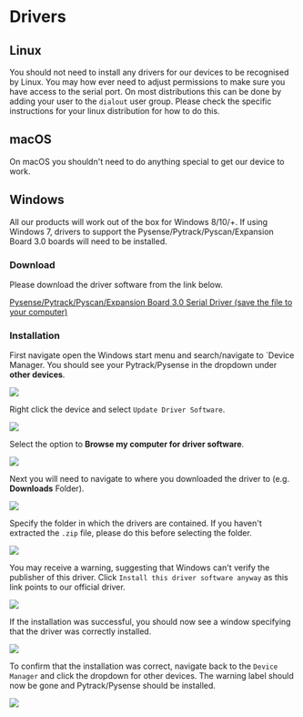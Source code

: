 # Drivers

## Linux

You should not need to install any drivers for our devices to be recognised by Linux. You may how ever need to adjust permissions to make sure you have access to the serial port. On most distributions this can be done by adding your user to the `dialout` user group. Please check the specific instructions for your linux distribution for how to do this.

## macOS

On macOS you shouldn't need to do anything special to get our device to work.

## Windows

All our products will work out of the box for Windows 8/10/+. If using Windows 7, drivers to support the Pysense/Pytrack/Pyscan/Expansion Board 3.0 boards will need to be installed.

### Download

Please download the driver software from the link below.

[Pysense/Pytrack/Pyscan/Expansion Board 3.0 Serial Driver \(save the file to your computer\)](https://raw.githubusercontent.com/pycom/pycom-documentation/master/pytrackpysense/installation/pycom.inf)


### Installation

First navigate open the Windows start menu and search/navigate to \`Device Manager. You should see your Pytrack/Pysense in the dropdown under **other devices**.

![](../../gitbook/assets/win7-1.png)

Right click the device and select `Update Driver Software`.

![](../../gitbook/assets/win7-2%20%281%29.png)

Select the option to **Browse my computer for driver software**.

![](../../gitbook/assets/win7-3.png)

Next you will need to navigate to where you downloaded the driver to \(e.g. **Downloads** Folder\).

![](../../gitbook/assets/win7-4%20%281%29.png)

Specify the folder in which the drivers are contained. If you haven't extracted the `.zip` file, please do this before selecting the folder.

![](../../gitbook/assets/win7-5%20%281%29.png)

You may receive a warning, suggesting that Windows can't verify the publisher of this driver. Click `Install this driver software anyway` as this link points to our official driver.

![](../../gitbook/assets/win7-6%20%281%29.png)

If the installation was successful, you should now see a window specifying that the driver was correctly installed.

![](../../gitbook/assets/win7-7.png)

To confirm that the installation was correct, navigate back to the `Device Manager` and click the dropdown for other devices. The warning label should now be gone and Pytrack/Pysense should be installed.

![](../../gitbook/assets/win7-8.png)

